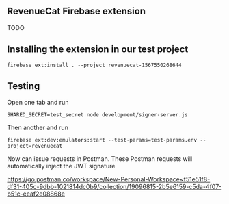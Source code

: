 ## RevenueCat Firebase extension

TODO

## Installing the extension in our test project

```
firebase ext:install . --project revenuecat-1567550268644
```

## Testing

Open one tab and run

```
SHARED_SECRET=test_secret node development/signer-server.js
```

Then another and run

```
firebase ext:dev:emulators:start --test-params=test-params.env --project=revenuecat
```

Now can issue requests in Postman. These Postman requests will automatically inject the JWT signature 

https://go.postman.co/workspace/New-Personal-Workspace~f51e51f8-df31-405c-9dbb-1021814dc0b9/collection/19096815-2b5e6159-c5da-4f07-b51c-eeaf2e08868e